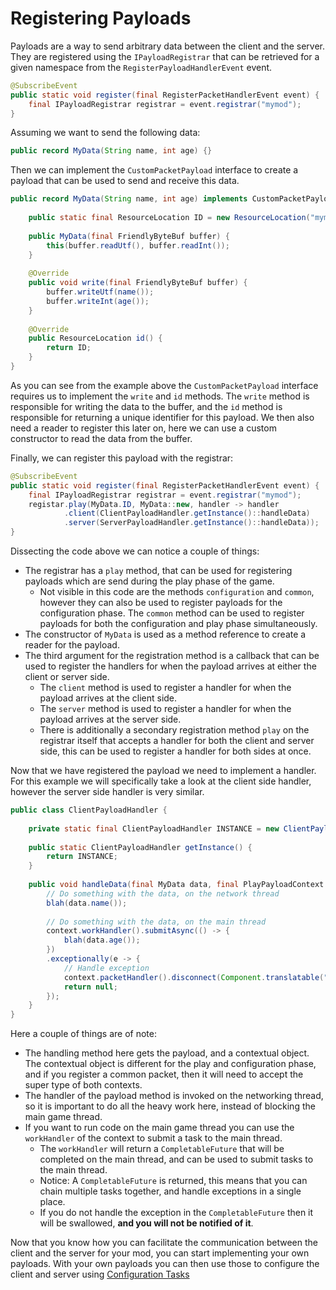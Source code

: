 # Registering Payloads

Payloads are a way to send arbitrary data between the client and the server. They are registered using the `IPayloadRegistrar` that can be retrieved for a given namespace from the `RegisterPayloadHandlerEvent` event.
```java
@SubscribeEvent
public static void register(final RegisterPacketHandlerEvent event) {
    final IPayloadRegistrar registrar = event.registrar("mymod");
}
```

Assuming we want to send the following data:
```java
public record MyData(String name, int age) {}
```

Then we can implement the `CustomPacketPayload` interface to create a payload that can be used to send and receive this data.
```java
public record MyData(String name, int age) implements CustomPacketPayload {
    
    public static final ResourceLocation ID = new ResourceLocation("mymod", "my_data");
    
    public MyData(final FriendlyByteBuf buffer) {
        this(buffer.readUtf(), buffer.readInt());
    }
    
    @Override
    public void write(final FriendlyByteBuf buffer) {
        buffer.writeUtf(name());
        buffer.writeInt(age());
    }
    
    @Override
    public ResourceLocation id() {
        return ID;
    }
}
```
As you can see from the example above the `CustomPacketPayload` interface requires us to implement the `write` and `id` methods. The `write` method is responsible for writing the data to the buffer, and the `id` method is responsible for returning a unique identifier for this payload.
We then also need a reader to register this later on, here we can use a custom constructor to read the data from the buffer.

Finally, we can register this payload with the registrar:
```java
@SubscribeEvent
public static void register(final RegisterPacketHandlerEvent event) {
    final IPayloadRegistrar registrar = event.registrar("mymod");
    registar.play(MyData.ID, MyData::new, handler -> handler
            .client(ClientPayloadHandler.getInstance()::handleData)
            .server(ServerPayloadHandler.getInstance()::handleData));
}
```
Dissecting the code above we can notice a couple of things:
- The registrar has a `play` method, that can be used for registering payloads which are send during the play phase of the game.
  - Not visible in this code are the methods `configuration` and `common`, however they can also be used to register payloads for the configuration phase. The `common` method can be used to register payloads for both the configuration and play phase simultaneously.
- The constructor of `MyData` is used as a method reference to create a reader for the payload.
- The third argument for the registration method is a callback that can be used to register the handlers for when the payload arrives at either the client or server side.
  - The `client` method is used to register a handler for when the payload arrives at the client side.
  - The `server` method is used to register a handler for when the payload arrives at the server side.
  - There is additionally a secondary registration method `play` on the registrar itself that accepts a handler for both the client and server side, this can be used to register a handler for both sides at once.

Now that we have registered the payload we need to implement a handler.
For this example we will specifically take a look at the client side handler, however the server side handler is very similar.
```java
public class ClientPayloadHandler {
    
    private static final ClientPayloadHandler INSTANCE = new ClientPayloadHandler();
    
    public static ClientPayloadHandler getInstance() {
        return INSTANCE;
    }
    
    public void handleData(final MyData data, final PlayPayloadContext context) {
        // Do something with the data, on the network thread
        blah(data.name());
        
        // Do something with the data, on the main thread
        context.workHandler().submitAsync(() -> {
            blah(data.age());
        })
        .exceptionally(e -> {
            // Handle exception
            context.packetHandler().disconnect(Component.translatable("my_mod.networking.failed", e.getMessage()));
            return null;
        });
    }
}
```
Here a couple of things are of note: 
- The handling method here gets the payload, and a contextual object. The contextual object is different for the play and configuration phase, and if you register a common packet, then it will need to accept the super type of both contexts.
- The handler of the payload method is invoked on the networking thread, so it is important to do all the heavy work here, instead of blocking the main game thread.
- If you want to run code on the main game thread you can use the `workHandler` of the context to submit a task to the main thread.
  - The `workHandler` will return a `CompletableFuture` that will be completed on the main thread, and can be used to submit tasks to the main thread.
  - Notice: A `CompletableFuture` is returned, this means that you can chain multiple tasks together, and handle exceptions in a single place.
  - If you do not handle the exception in the `CompletableFuture` then it will be swallowed, **and you will not be notified of it**.

Now that you know how you can facilitate the communication between the client and the server for your mod, you can start implementing your own payloads.
With your own payloads you can then use those to configure the client and server using [Configuration Tasks][]

[Configuration Tasks]: ./configuration-tasks.md
